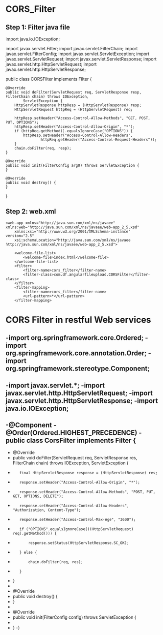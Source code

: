# CORS_Filter

## Step 1: Filter java file

import java.io.IOException;

import javax.servlet.Filter;
import javax.servlet.FilterChain;
import javax.servlet.FilterConfig;
import javax.servlet.ServletException;
import javax.servlet.ServletRequest;
import javax.servlet.ServletResponse;
import javax.servlet.http.HttpServletRequest;
import javax.servlet.http.HttpServletResponse;

public class CORSFilter implements Filter {

	@Override
	public void doFilter(ServletRequest req, ServletResponse resp, FilterChain chain) throws IOException,
			ServletException {
		HttpServletResponse httpResp = (HttpServletResponse) resp;
		HttpServletRequest httpReq = (HttpServletRequest) req;

		httpResp.setHeader("Access-Control-Allow-Methods", "GET, POST, PUT, OPTIONS");
		httpResp.setHeader("Access-Control-Allow-Origin", "*");
		if (httpReq.getMethod().equalsIgnoreCase("OPTIONS")) {
			httpResp.setHeader("Access-Control-Allow-Headers",
					httpReq.getHeader("Access-Control-Request-Headers"));
		}
		chain.doFilter(req, resp);
	}

	@Override
	public void init(FilterConfig arg0) throws ServletException {
	}

	@Override
	public void destroy() {
	}
}

## Step 2: web.xml

<?xml version="1.0" encoding="utf-8" standalone="no"?>
	<web-app xmlns="http://java.sun.com/xml/ns/javaee" xmlns:web="http://java.sun.com/xml/ns/javaee/web-app_2_5.xsd"
		xmlns:xsi="http://www.w3.org/2001/XMLSchema-instance" version="2.5"
		xsi:schemaLocation="http://java.sun.com/xml/ns/javaee http://java.sun.com/xml/ns/javaee/web-app_2_5.xsd">

		<welcome-file-list>
			<welcome-file>index.html</welcome-file>
		</welcome-file-list>
		<filter>
			<filter-name>cors_filter</filter-name>
			<filter-class>com.df.angularfileupload.CORSFilter</filter-class>
		</filter>
		<filter-mapping>
			<filter-name>cors_filter</filter-name>
			<url-pattern>*</url-pattern>
		</filter-mapping>
</web-app>

	
# CORS Filter in restful Web services

-import org.springframework.core.Ordered;
-import org.springframework.core.annotation.Order;
-import org.springframework.stereotype.Component;
-
-import javax.servlet.*;
-import javax.servlet.http.HttpServletRequest;
-import javax.servlet.http.HttpServletResponse;
-import java.io.IOException;
-
-@Component
-@Order(Ordered.HIGHEST_PRECEDENCE)
-public class CorsFilter implements Filter {
-
-    @Override
-    public void doFilter(ServletRequest req, ServletResponse res, FilterChain chain) throws IOException, ServletException {
-        final HttpServletResponse response = (HttpServletResponse) res;
-        response.setHeader("Access-Control-Allow-Origin", "*");
-        response.setHeader("Access-Control-Allow-Methods", "POST, PUT, GET, OPTIONS, DELETE");
-        response.setHeader("Access-Control-Allow-Headers", "Authorization, Content-Type");
-        response.setHeader("Access-Control-Max-Age", "3600");
-        if ("OPTIONS".equalsIgnoreCase(((HttpServletRequest) req).getMethod())) {
-            response.setStatus(HttpServletResponse.SC_OK);
-        } else {
-            chain.doFilter(req, res);
-        }
-    }
-
-    @Override
-    public void destroy() {
-    }
-   
-    @Override
-    public void init(FilterConfig config) throws ServletException {
-
-    }
-}
